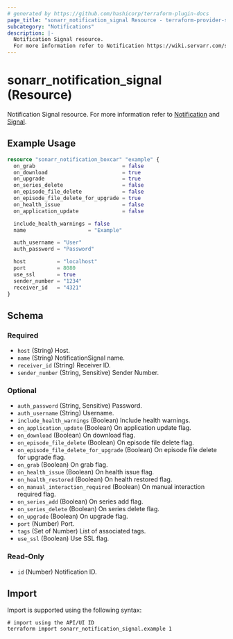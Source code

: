 ```yaml
---
# generated by https://github.com/hashicorp/terraform-plugin-docs
page_title: "sonarr_notification_signal Resource - terraform-provider-sonarr"
subcategory: "Notifications"
description: |-
  Notification Signal resource.
  For more information refer to Notification https://wiki.servarr.com/sonarr/settings#connect and Signal https://wiki.servarr.com/sonarr/supported#signal.
---
```


# sonarr_notification_signal (Resource)

<!-- subcategory:Notifications -->
Notification Signal resource.
For more information refer to [Notification](https://wiki.servarr.com/sonarr/settings#connect) and [Signal](https://wiki.servarr.com/sonarr/supported#signal).

## Example Usage

```terraform
resource "sonarr_notification_boxcar" "example" {
  on_grab                            = false
  on_download                        = true
  on_upgrade                         = true
  on_series_delete                   = false
  on_episode_file_delete             = false
  on_episode_file_delete_for_upgrade = true
  on_health_issue                    = false
  on_application_update              = false

  include_health_warnings = false
  name                    = "Example"

  auth_username = "User"
  auth_password = "Password"

  host          = "localhost"
  port          = 8080
  use_ssl       = true
  sender_number = "1234"
  receiver_id   = "4321"
}
```

<!-- schema generated by tfplugindocs -->
## Schema

### Required

- `host` (String) Host.
- `name` (String) NotificationSignal name.
- `receiver_id` (String) Receiver ID.
- `sender_number` (String, Sensitive) Sender Number.

### Optional

- `auth_password` (String, Sensitive) Password.
- `auth_username` (String) Username.
- `include_health_warnings` (Boolean) Include health warnings.
- `on_application_update` (Boolean) On application update flag.
- `on_download` (Boolean) On download flag.
- `on_episode_file_delete` (Boolean) On episode file delete flag.
- `on_episode_file_delete_for_upgrade` (Boolean) On episode file delete for upgrade flag.
- `on_grab` (Boolean) On grab flag.
- `on_health_issue` (Boolean) On health issue flag.
- `on_health_restored` (Boolean) On health restored flag.
- `on_manual_interaction_required` (Boolean) On manual interaction required flag.
- `on_series_add` (Boolean) On series add flag.
- `on_series_delete` (Boolean) On series delete flag.
- `on_upgrade` (Boolean) On upgrade flag.
- `port` (Number) Port.
- `tags` (Set of Number) List of associated tags.
- `use_ssl` (Boolean) Use SSL flag.

### Read-Only

- `id` (Number) Notification ID.

## Import

Import is supported using the following syntax:

```shell
# import using the API/UI ID
terraform import sonarr_notification_signal.example 1
```
